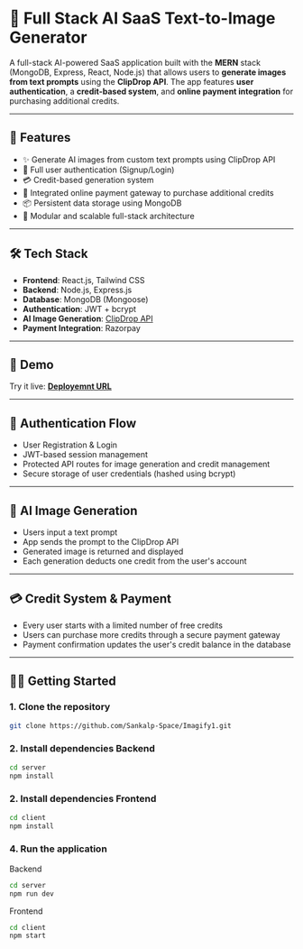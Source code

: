 # 🧠 Full Stack AI SaaS Text-to-Image Generator

A full-stack AI-powered SaaS application built with the **MERN** stack (MongoDB, Express, React, Node.js) that allows users to **generate images from text prompts** using the **ClipDrop API**. The app features **user authentication**, a **credit-based system**, and **online payment integration** for purchasing additional credits.

---

## 🚀 Features

- ✨ Generate AI images from custom text prompts using ClipDrop API
- 🔐 Full user authentication (Signup/Login)
- 💳 Credit-based generation system
- 🛒 Integrated online payment gateway to purchase additional credits
- 📦 Persistent data storage using MongoDB
- 🧩 Modular and scalable full-stack architecture

---

## 🛠️ Tech Stack

- **Frontend**: React.js, Tailwind CSS
- **Backend**: Node.js, Express.js
- **Database**: MongoDB (Mongoose)
- **Authentication**: JWT + bcrypt
- **AI Image Generation**: [ClipDrop API](https://clipdrop.co/apis)
- **Payment Integration**: Razorpay

---

## 📸 Demo

Try it live: **[Deployemnt URL](https://imagify1-13gr.onrender.com)**

---

## 🔐 Authentication Flow

- User Registration & Login
- JWT-based session management
- Protected API routes for image generation and credit management
- Secure storage of user credentials (hashed using bcrypt)

---

## 🧠 AI Image Generation

- Users input a text prompt
- App sends the prompt to the ClipDrop API
- Generated image is returned and displayed
- Each generation deducts one credit from the user's account

---

## 💳 Credit System & Payment

- Every user starts with a limited number of free credits
- Users can purchase more credits through a secure payment gateway
- Payment confirmation updates the user's credit balance in the database

---

## 🧑‍💻 Getting Started

### 1. Clone the repository

```bash
git clone https://github.com/Sankalp-Space/Imagify1.git
```

### 2. Install dependencies Backend

```bash
cd server
npm install
```

### 2. Install dependencies Frontend

```bash
cd client
npm install
```
### 4. Run the application 
Backend
```bash
cd server
npm run dev
```
Frontend
```bash
cd client
npm start
```




